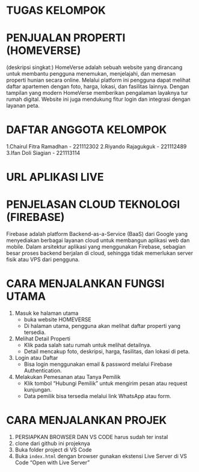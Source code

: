 # TUGAS KELOMPOK 

# PENJUALAN PROPERTI (HOMEVERSE)
  (deskripsi singkat:)
HomeVerse adalah sebuah website yang dirancang untuk membantu pengguna menemukan, menjelajahi, dan memesan properti hunian secara online. Melalui platform ini pengguna dapat melihat daftar apartemen dengan foto, harga, lokasi, dan fasilitas lainnya.
Dengan tampilan yang modern HomeVerse memberikan pengalaman layaknya tur rumah digital. Website ini juga mendukung fitur login dan integrasi dengan layanan peta.

# DAFTAR ANGGOTA KELOMPOK
1.Chairul Fitra Ramadhan  - 221112302
2.Riyando Rajagukguk      - 221112489
3.Ifan Doli Siagian       - 221113114

# URL APLIKASI LIVE


# PENJELASAN CLOUD TEKNOLOGI (FIREBASE)
Firebase adalah platform Backend-as-a-Service (BaaS) dari Google yang menyediakan berbagai layanan cloud untuk membangun aplikasi web dan mobile. Dalam arsitektur aplikasi yang menggunakan Firebase, sebagian besar proses backend berjalan
di cloud, sehingga tidak memerlukan server fisik atau VPS dari pengguna.

# CARA MENJALANKAN FUNGSI UTAMA
1. Masuk ke halaman utama
   - buka website HOMEVERSE
   - Di halaman utama, pengguna akan melihat daftar properti yang tersedia.
2. Melihat Detail Properti
   - Klik pada salah satu rumah untuk melihat detailnya.
   - Detail mencakup foto, deskripsi, harga, fasilitas, dan lokasi di peta.
3. Login atau Daftar
   - Bisa login menggunakan email & password melalui Firebase Authentication.
4. Melakukan Pemesanan atau Tanya Pemilik
   - Klik tombol “Hubungi Pemilik” untuk mengirim pesan atau request kunjungan.
   - Data pemilik bisa tersedia melalui link WhatsApp atau form.

# CARA MENJALANKAN PROJEK
1. PERSIAPKAN BROWSER DAN VS CODE harus sudah ter instal
2. clone dari github  ini projeknya
3. Buka folder project di VS Code
4. Buka `index.html` dengan browser gunakan ekstensi Live Server di VS Code “Open with Live Server”
